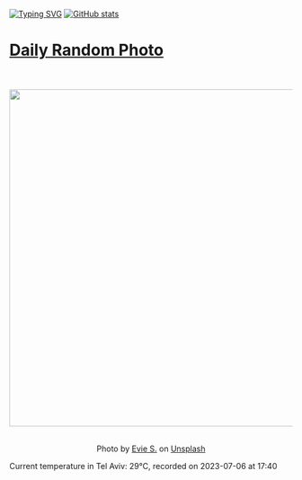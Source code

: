 [![Typing SVG](https://readme-typing-svg.demolab.com?font=Fira+Code&pause=1000&width=435&lines=Hello+%F0%9F%91%8B+welcome+to+my+GitHub+%F0%9F%94%A5)](https://git.io/typing-svg)
[![GitHub stats](https://github-readme-stats.vercel.app/api?username=apollner&rank_icon=github&hide=stars,prs)](https://github.com/anuraghazra/github-readme-stats)
# [Daily Random Photo](https://www.dailyrandomphoto.com/)

<div align="center">
  <br>
  <br>
  <a href="https://www.dailyrandomphoto.com/p/2023/2023-07-06/"><img src="https://images.unsplash.com/photo-1545147986-4a669314d1af?crop=entropy&cs=tinysrgb&fit=max&fm=jpg&ixid=M3w3NzUwOHwwfDF8cmFuZG9tfHx8fHx8fHx8MTY4ODYwNDA0OHw&ixlib=rb-4.0.3&q=80&w=1080" width="600px"></a>
  <br>
  <br>
  <p class="has-text-grey">Photo by <a href="https://unsplash.com/@evieshaffer?utm_source=Daily%20Random%20Photo&amp;utm_medium=referral" target="_blank" rel="noopener noreferrer">Evie S.</a> on <a href="https://unsplash.com/photos/5aXgxbySO5o?utm_source=Daily%20Random%20Photo&amp;utm_medium=referral" target="_blank" rel="noopener noreferrer">Unsplash</a></p>
</div>




























































































Current temperature in Tel Aviv: 29°C, recorded on 2023-07-06 at 17:40
